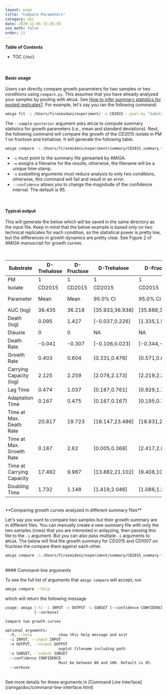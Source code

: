 ```yaml
---
layout: page
title: "Compare Parameters"
category: doc
date: 2020-11-05 15:26:50
use_math: false
order: 11
---
```

<!-- AMiGA is covered under the GPL-3 license -->
**Table of Contents**

* TOC
{:toc}

<br />

#### Basic usage

Users can directly compare growth parameters for two samples or two conditions using `compare.py`. This assumes that you have already analyzed your samples by pooling with `AMiGA`. See [How to infer summary statistics for pooled replicates?](/amiga/doc/pooling.html#how-to-infer-summary-statistics-for-pooled-replicates?). For example, let's say you ran the following command:

```bash
amiga fit -i /Users/firasmidani/experiment/ -o CD2015 --pool-by "Substrate,Isolate" --sample-posterior 
````

The `--sample-posterior` argument asks `AMiGA` to compute summary statistics for growth parameters (i.e., mean and standard deviations). Next, the following command will compare the growth of the CD2015 isolate in PM 1 on fructose and trehalose. It will generate the following table. 

```bash
amiga compare -i /Users/firasmidani/experiment/summary/CD2015_summary.txt -o CD2015_Fructose_vs_Trehalose -s "Substrate:D-Fructose,D-Trehalose;Isolate:CD2015;PM:1" --confidence 95
```
- `-i` must point to the summary file genearted by AMiGA.
- `-o` assigns a filename for the results, otherwise, the filename will be a unique time stamp.
- `-s` susbetting arguments must reduce analysis to only two conditions, otherwise, this command will fail and result in an error.
- `--confidence` allows you to change the magnitude of the confidence interval. The default is 95. 

<br/>

#### Typical output

This will generate the below which will be saved in the same directory as the input file. Keep in mind that the below example is based only on two technical replicates for each condition, so the statistical power is pretty low, but the differences in growth dynamics are pretty clear. See Figure 2 of AMiGA manuscript for growth curves. 

<br/>

| Substrate                 | D-Trehalose | D-Fructose | D-Trehalose       | D-Fructose        |            |
| ------------------------- | ----------- | ---------- | ----------------- | ----------------- | ---------- |
| PM                        | 1           | 1          | 1                 | 1                 |            |
| Isolate                   | CD2015      | CD2015     | CD2015            | CD2015            |            |
| Parameter                 | Mean        | Mean       | 95.0% CI          | 95.0% CI          | Sig. Diff. |
| AUC (log)                 | 36.435      | 36.218     | [35.933,36.938]   | [35.888,36.547]   | FALSE      |
| Death (log)               | 0.095       | 1.427      | [-0.037,0.226]    | [1.335,1.519]     | TRUE       |
| Diauxie                   | 0           | 0          | NA                | NA                | FALSE      |
| Death Rate                | -0.041      | -0.307     | [-0.106,0.023]    | [-0.344,-0.270]   | TRUE       |
| Growth Rate               | 0.403       | 0.604      | [0.331,0.476]     | [0.571,0.637]     | TRUE       |
| Carrying Capacity (log)   | 2.125       | 2.259      | [2.076,2.173]     | [2.219,2.298]     | TRUE       |
| Lag Time                  | 0.474       | 1.037      | [0.187,0.761]     | [0.929,1.145]     | TRUE       |
| Adaptation Time           | 0.167       | 0.475      | [0.167,0.167]     | [0.195,0.755]     | TRUE       |
| Time at Max. Death Rate   | 20.817      | 19.723     | [18.147,23.486]   | [18.831,20.615]   | FALSE      |
| Time at Max. Growth Rate  | 0.187       | 2.62       | [0.005,0.368]     | [2.417,2.823]     | TRUE       |
| Time at Carrying Capacity | 17.492      | 9.967      | [13.882,21.102]   | [9.408,10.526]    | TRUE       |
| Doubling Time             | 1.732       | 1.148      | [1.419,2.046]     | [1.086,1.211]     | TRUE       |


<br/>
**Comparing growth curves analyzed in different summary files**

Let's say you want to compare two samples but their growth summary are in different files. You can manually create a new summary file with only the two samples (rows) that you are interested in anlayzing, then passing this file to the `-i` argument. But you can also pass multiple `-i` arguments to `AMiGA`. The below will find the growth summary for CD2015 and CD1007 on fructose the compare them against each other.

```bash
amiga compare -i /Users/firasmidani/experiment/summary/CD2015_summary.txt -i /Users/firasmidani/experiment/summary/CD1007_summary.txt -o CD2015_vs_CD1007_on_Fructose -s 'Substrate:D-Fructose;Isolate:CD2015,CD1007' --confidence 95
```

<br />
#### Command-line arguments

To see the full list of arguments that `amiga compare` will accept, run

```bash
amiga compare --help
```
which will return the following message

```bash
usage: amiga [-h] -i INPUT -o OUTPUT -s SUBSET [--confidence CONFIDENCE]
             [--verbose]

Compare two growth curves

optional arguments:
  -h, --help            show this help message and exit
  -i INPUT, --input INPUT
  -o OUTPUT, --output OUTPUT
                        ouptut filename including path
  -s SUBSET, --subset SUBSET
  --confidence CONFIDENCE
                        Must be between 80 and 100. Default is 95.
  --verbose
```

<br/>
See more details for these arguments in [Command Line Interface](/amiga/doc/command-line-interface.html)
